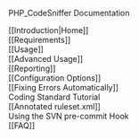 PHP_CodeSniffer Documentation

[[Introduction|Home]]  
[[Requirements]]  
[[Usage]]  
[[Advanced Usage]]  
[[Reporting]]  
[[Configuration Options]]  
[[Fixing Errors Automatically]]  
Coding Standard Tutorial  
[[Annotated ruleset.xml]]  
Using the SVN pre-commit Hook  
[[FAQ]]  